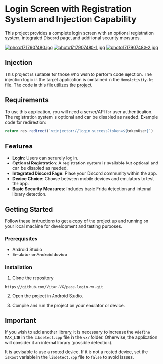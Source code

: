 # Login Screen with Registration System and Injection Capability

This project provides a complete login screen with an optional registration system, integrated Discord page, and additional security measures.

[![photo1717907480.jpg](https://i.postimg.cc/9FrPPMyq/photo1717907480.jpg)](https://postimg.cc/fJQ0DM2w)
[![photo1717907480-1.jpg](https://i.postimg.cc/1R6Vyq0B/photo1717907480-1.jpg)](https://postimg.cc/Thd39h45)
[![photo1717907480-2.jpg](https://i.postimg.cc/BbG6jm5g/photo1717907480-2.jpg)](https://postimg.cc/ygvB5Xbg)

## Injection

This project is suitable for those who wish to perform code injection. The injection logic in the target application is contained in the `HomeActivity.kt` file. The code in this file utilizes the [project](https://github.com/Vitor-VX/FakeLib-Inject).

## Requirements

To use this application, you will need a server/API for user authentication. The registration system is optional and can be disabled as needed. Example code for redirection:

```javascript
return res.redirect(`vxinjector://login-success?token=${tokenUser}`)
```

## Features

- **Login**: Users can securely log in.
- **Optional Registration**: A registration system is available but optional and can be disabled as needed.
- **Integrated Discord Page**:  Place your Discord community within the app.
- **Device Choice**: Choose between mobile devices and emulators to test the app.
- **Basic Security Measures**: Includes basic Frida detection and internal library detection.

## Getting Started

Follow these instructions to get a copy of the project up and running on your local machine for development and testing purposes.

### Prerequisites

- Android Studio
- Emulator or Android device

### Installation

1. Clone the repository:

```
https://github.com/Vitor-VX/page-login-vx.git
```

2. Open the project in Android Studio.

3. Compile and run the project on your emulator or device.

## Important

If you wish to add another library, it is necessary to increase the `#define MAX_LIB` in the `libdetect.cpp` file in the `vx/` folder. Otherwise, the application will consider it an internal library (possible detection).

It is advisable to use a rooted device. If it is not a rooted device, set the `isRoot` variable in the `libdetect.cpp` file to `false` to avoid issues.
